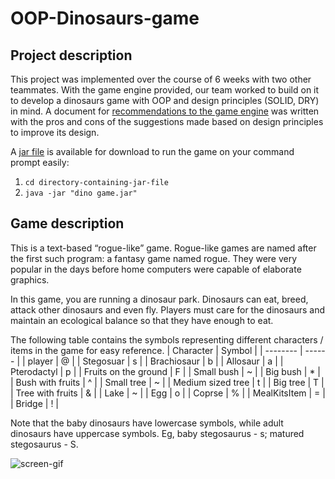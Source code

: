 # OOP-Dinosaurs-game

## Project description

This project was implemented over the course of 6 weeks with two other teammates. 
With the game engine provided, our team worked to build on it to develop a dinosaurs game with OOP and design principles (SOLID, DRY) in mind. 
A document for [recommendations to the game engine](https://github.com/J-asy/OOP-Dinosaurs-game/blob/master/docs/Assignment%203%20docs/Recommendations%20for%20engine%20Assignment%203.pdf) was written with the pros and cons of the suggestions made based on design principles to improve its design.

A [jar file](https://github.com/J-asy/OOP-Dinosaurs-game/blob/master/dino%20game.jar) is available for download to run the game on your command prompt easily:
1. `cd directory-containing-jar-file`
2. `java -jar "dino game.jar"`


## Game description

This is a text-based “rogue-like” game. Rogue-like games are named after the first such program: a fantasy game named rogue. 
They were very popular in the days before home computers were capable of elaborate graphics.

In this game, you are running a dinosaur park. Dinosaurs can eat, breed, attack other dinosaurs and even fly. 
Players must care for the dinosaurs and maintain an ecological balance so that they have enough to eat.

The following table contains the symbols representing different characters / items in the game for easy reference.
| Character | Symbol |
| -------- | ------ |
| player | @ |
| Stegosuar | s |
| Brachiosaur | b |
| Allosaur | a |
| Pterodactyl | p |
| Fruits on the ground | F |
| Small bush | ~ |
| Big bush | * |
| Bush with fruits | ^ |
| Small tree | ~ |
| Medium sized tree | t |
| Big tree | T |
| Tree with fruits | & |
| Lake | ~ |
| Egg | o |
| Coprse | % |
| MealKitsItem | = |
| Bridge | ! |

Note that the baby dinosaurs have lowercase symbols, while adult dinosaurs have uppercase symbols. Eg, baby stegosaurus - s; matured stegosaurus - S.


![screen-gif](./dino-game-gif.gif)


